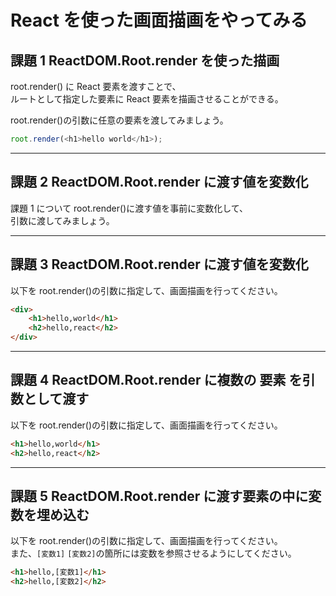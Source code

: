# React を使った画面描画をやってみる

## 課題 1 ReactDOM.Root.render を使った描画

root.render() に React 要素を渡すことで、  
ルートとして指定した要素に React 要素を描画させることができる。

root.render()の引数に任意の要素を渡してみましょう。

```javascript
root.render(<h1>hello world</h1>);
```

---

## 課題 2 ReactDOM.Root.render に渡す値を変数化

課題 1 について root.render()に渡す値を事前に変数化して、  
引数に渡してみましょう。

---

## 課題 3 ReactDOM.Root.render に渡す値を変数化

以下を root.render()の引数に指定して、画面描画を行ってください。

```html
<div>
    <h1>hello,world</h1>
    <h2>hello,react</h2>
</div>
```

---

## 課題 4 ReactDOM.Root.render に複数の 要素 を引数として渡す

以下を root.render()の引数に指定して、画面描画を行ってください。

```html
<h1>hello,world</h1>
<h2>hello,react</h2>
```

---

## 課題 5 ReactDOM.Root.render に渡す要素の中に変数を埋め込む

以下を root.render()の引数に指定して、画面描画を行ってください。  
また、`[変数1]` `[変数2]`の箇所には変数を参照させるようにしてください。

```html
<h1>hello,[変数1]</h1>
<h2>hello,[変数2]</h2>
```
